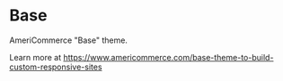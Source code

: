 Base
====

AmeriCommerce "Base" theme.

Learn more at https://www.americommerce.com/base-theme-to-build-custom-responsive-sites
